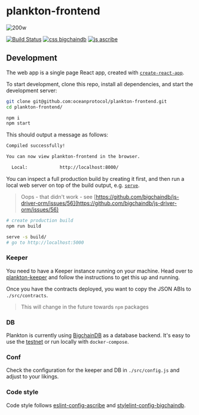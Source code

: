 # plankton-frontend

![200w](https://user-images.githubusercontent.com/90316/40921040-9de4f73e-680e-11e8-8631-d2101d847f90.gif)

[![Build Status](https://travis-ci.com/oceanprotocol/plankton-frontend.svg?token=3psqw6c8KMDqfdGQ2x6d&branch=master)](https://travis-ci.com/oceanprotocol/plankton-frontend)
[![css bigchaindb](https://img.shields.io/badge/css-bigchaindb-39BA91.svg)](https://github.com/bigchaindb/stylelint-config-bigchaindb)
[![js ascribe](https://img.shields.io/badge/js-ascribe-39BA91.svg)](https://github.com/ascribe/javascript)

## Development

The web app is a single page React app, created with [`create-react-app`](https://github.com/facebook/create-react-app).

To start development, clone this repo, install all dependencies, and start the development server:

```bash
git clone git@github.com:oceanprotocol/plankton-frontend.git
cd plankton-frontend/

npm i
npm start
```
This should output a message as follows:

```bash
Compiled successfully!

You can now view plankton-frontend in the browser.

  Local:            http://localhost:8000/
```

You can inspect a full production build by creating it first, and then run a local web server on top of the build output, e.g. [`serve`](https://github.com/zeit/serve).

> Oops - that didn't work - see [https://github.com/bigchaindb/js-driver-orm/issues/56](https://github.com/bigchaindb/js-driver-orm/issues/56)

```bash
# create production build
npm run build

serve -s build/
# go to http://localhost:5000
```

### Keeper

You need to have a Keeper instance running on your machine. Head over to [plankton-keeper](https://github.com/oceanprotocol/plankton-keeper) and follow the instructions to get this up and running.

Once you have the contracts deployed, you want to copy the JSON ABIs to `./src/contracts`. 

> This will change in the future towards `npm` packages 

### DB

Plankton is currently using [BigchainDB](http://github.com/bigchaindb) as a database backend. It's easy to use the [testnet](https://testnet.bigchaindb.com/) or run locally with `docker-compose`.

### Conf

Check the configuration for the keeper and DB in `./src/config.js` and adjust to your likings. 

### Code style

Code style follows [eslint-config-ascribe](https://github.com/ascribe/javascript) and [stylelint-config-bigchaindb](https://github.com/bigchaindb/stylelint-config-bigchaindb).
